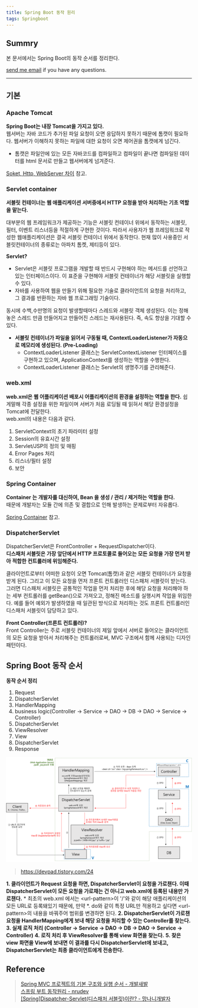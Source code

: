 ```yaml
---
title: Spring Boot 동작 원리
tags: Springboot
---
```


## Summry

본 문서에서는 Spring Boot의 동작 순서를 정리한다.  

[send me email](mailto:jewel7492@gmail.com) if you have any questions.

<!--more-->

---

## 기본

### Apache Tomcat

**Spring Boot는 내장 Tomcat을 가지고 있다.**  
웹서버는 자바 코드가 추가된 파일 요청이 오면 응답하지 못하기 때문에 톰캣이 필요하다. 웹서버가 이해하지 못하는 파일에 대한 요청이 오면 제어권을 톰캣에게 넘긴다.  

* 톰캣은 파일안에 있는 모든 자바코드를 컴파일하고 컴파일이 끝나면 컴파일된 데이터를 html 문서로 만들고 웹서버에게 넘겨준다.

[Soket, Http, WebServer 차이]() 참고.  

### Servlet container

**서블릿 컨테이너는 웹 애플리케이션 서버중에서 HTTP 요청을 받아 처리하는 기초 역할을 맡는다.**  

대부분의 웹 프레임워크가 제공하는 기능은 서블릿 컨테이너 위에서 동작하는 서블릿, 필터, 이벤트 리스너등을 적절하게 구현한 것이다. 따라서 사용자가 웹 프레임워크로 작성한 웹애플리케이션은 결국 서블릿 컨테이너 위에서 동작한다. 현재 많이 사용중인 서블릿컨테이너의 종류로는 아파치 톰켓, 제티등이 있다.  

**Servlet?**  
* Servlet은 서블릿 프로그램을 개발할 때 반드시 구현해야 하는 메서드를 선언하고 있는 인터페이스이다. 이 표준을 구현해야 서블릿 컨테이너가 해당 서블릿을 실행할 수 있다.  
* 자바를 사용하여 웹을 만들기 위해 필요한 기술로 클라이언트의 요청을 처리하고, 그 결과를 반환하는 자바 웹 프로그래밍 기술이다.

동시에 수백,수만명의 요청이 발생할때마다 스레드와 서블릿 객체 생성된다. 이는 정해놓은 스레드 만큼 만들어지고 만들어진 스레드는 재사용된다. 즉, 속도 향상을 기대할 수 있다.

* **서블릿 컨테이너가  파일을 읽어서 구동될 때, ContextLoaderListener가 자동으로 메모리에 생성된다. (Pre-Loading)**
    * ContextLoaderListener 클래스는 ServletContextListener 인터페이스를 구현하고 있으며, ApplicationContext를 생성하는 역할을 수행한다.
    * ContextLoaderListener 클래스는 Servlet의 생명주기를 관리해준다.


### web.xml

**web.xml은 웹 어플리케이션 배포시 어플리케이션의 환경을 설정하는 역할을 한다.** 
쉽게말해 각종 설정을 위한 파일이며 서버가 처음 로딩될 때 읽혀서 해당 환경설정을 Tomcat에 전달한다.  
web.xml의 내용은 다음과 같다.  

1. ServletContext의 초기 파라미터 설정
2. Session의 유효시간 설정
3. Servlet/JSP의 정의 및 매핑
4. Error Pages 처리
5. 리스너/필터 설정
6. 보안

### Spring Container

**Container 는 개발자를 대신하여, Bean 을 생성 / 관리 / 제거하는 역할을 한다.**  
때문에 개발자는 모듈 간에 의존 및 결합으로 인해 발생하는 문제로부터 자유롭다.

[Spring Container](https://limjunho.github.io/2021/08/15/Spring-container.html) 참고.

### DispatcherServlet

DispatcherServlet은 FrontController + RequestDispatcher이다.  
**디스패처 서블릿은 가장 앞단에서 HTTP 프로토콜로 들어오는 모든 요청을 가장 먼저 받아 적합한 컨트롤러에 위임해준다.**  

클라이언트로부터 어떠한 요청이 오면 Tomcat(톰캣)과 같은 서블릿 컨테이너가 요청을 받게 된다. 그리고 이 모든 요청을 먼저 프론트 컨트롤러인 디스패처 서블릿이 받는다.  
그러면 디스패처 서블릿은 공통적인 작업을 먼저 처리한 후에 해당 요청을 처리해야 하는 세부 컨트롤러를 getBean()으로 가져오고, 정해진 메소드를 실행시켜 작업을 위임한다. 예를 들어 예외가 발생하였을 때 일관된 방식으로 처리하는 것도 프론트 컨트롤러인 디스패처 서블릿이 담당하고 있다.

**Front Controller(프론트 컨트롤러)?**  
Front Controller는 주로 서블릿 컨테이너의 제일 앞에서 서버로 들어오는 클라이언트의 모든 요청을 받아서 처리해주는 컨트롤러로써, MVC 구조에서 함께 사용되는 디자인 패턴이다.


## Spring Boot 동작 순서

**동작 순서 정리**  
1. Request
2. DispatcherServlet
3. HandlerMapping
4. business logic(Controller -> Service -> DAO -> DB -> DAO -> Service -> Controller)
5. DispatcherServlet
6. ViewResolver
7. View
8. DispatcherServlet
9. Response  

![그림1](/assets/Spring_boot/machanism/1.png)  
> https://devpad.tistory.com/24

**1. 클라이언트가 Request 요청을 하면, DispatcherServlet이 요청을 가로챈다. 이때 DispatcherServlet이 모든 요청을 가로채는 건 아니고 web.xml에 등록된 내용만 가로챈다.**
    * 최초의 web.xml 에서는 \<url-pattern\>이 '/'와 같이 해당 애플리케이션의 모든 URL로 등록돼있기 때문에, 만약 *. do와 같이 특정 URL만 적용하고 싶다면 \<url-pattern\>의 내용을 바꿔주어 범위를 변경하면 된다.
**2. DispatcherServlet이 가로챈 요청을 HandlerMapping에게 보내 해당 요청을 처리할 수 있는 Controller를 찾는다.**
**3. 실제 로직 처리 (Controller -> Service -> DAO -> DB -> DAO -> Service -> Controller)**
**4. 로직 처리 후 ViewResolver를 통해 view 화면을 찾는다.**
**5. 찾은 view 화면을 View에 보내면 이 결과를 다시 DispatcherServlet에 보내고, DispatcherServlet는 최종 클라이언트에게 전송한다.**

## Reference

> [Spring MVC 프로젝트의 기본 구조와 실행 순서 - 개발새발](https://devpad.tistory.com/24)  
> [스프링 부트 동작원리 - nrudev](https://velog.io/@nrudev/3.-%EC%8A%A4%ED%94%84%EB%A7%81-%EB%B6%80%ED%8A%B8-%EB%8F%99%EC%9E%91%EC%9B%90%EB%A6%AC)  
> [[Spring]Dispatcher-Servlet(디스패처 서블릿)이란? - 망나니개발자](https://mangkyu.tistory.com/18)
